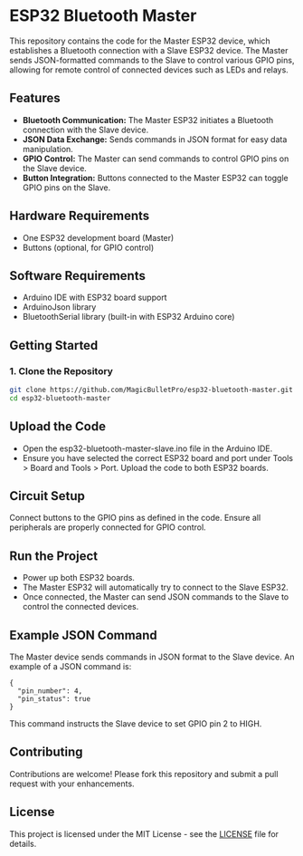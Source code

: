 # ESP32 Bluetooth Master

This repository contains the code for the Master ESP32 device, which establishes a Bluetooth connection with a Slave ESP32 device. The Master sends JSON-formatted commands to the Slave to control various GPIO pins, allowing for remote control of connected devices such as LEDs and relays.

## Features

- **Bluetooth Communication:** The Master ESP32 initiates a Bluetooth connection with the Slave device.
- **JSON Data Exchange:** Sends commands in JSON format for easy data manipulation.
- **GPIO Control:** The Master can send commands to control GPIO pins on the Slave device.
- **Button Integration:** Buttons connected to the Master ESP32 can toggle GPIO pins on the Slave.

## Hardware Requirements

- One ESP32 development board (Master)
- Buttons (optional, for GPIO control)

## Software Requirements

- Arduino IDE with ESP32 board support
- ArduinoJson library
- BluetoothSerial library (built-in with ESP32 Arduino core)

## Getting Started

### 1. Clone the Repository

```bash
git clone https://github.com/MagicBulletPro/esp32-bluetooth-master.git
cd esp32-bluetooth-master
```

## Upload the Code
- Open the esp32-bluetooth-master-slave.ino file in the Arduino IDE.
- Ensure you have selected the correct ESP32 board and port under Tools > Board and Tools > Port.
Upload the code to both ESP32 boards.
## Circuit Setup
Connect buttons to the GPIO pins as defined in the code.
Ensure all peripherals are properly connected for GPIO control.

## Run the Project
- Power up both ESP32 boards.
- The Master ESP32 will automatically try to connect to the Slave ESP32.
- Once connected, the Master can send JSON commands to the Slave to control the connected devices.
## Example JSON Command
The Master device sends commands in JSON format to the Slave device. An example of a JSON command is:
```
{
  "pin_number": 4,
  "pin_status": true
}
```
This command instructs the Slave device to set GPIO pin 2 to HIGH.
## Contributing
Contributions are welcome! Please fork this repository and submit a pull request with your enhancements.

## License
This project is licensed under the MIT License - see the [LICENSE](LICENSE) file for details.

